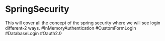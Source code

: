 # SpringSecurity

This will cover all the concept of the spring security where we will see login different-2 ways.
#InMemoryAuthentication
#CustomFormLogin
#DatabaseLogin
#Oauth2.0
